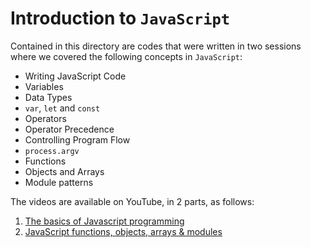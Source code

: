 # Introduction to `JavaScript`
Contained in this directory are codes that were written in two sessions where we covered the following concepts in `JavaScript`:
- Writing JavaScript Code
- Variables
- Data Types
- `var`, `let` and `const`
- Operators
- Operator Precedence
- Controlling Program Flow
- `process.argv`
- Functions
- Objects and Arrays
- Module patterns

The videos are available on YouTube, in 2 parts, as follows:
1. [The basics of Javascript programming](https://youtu.be/Yjdi8wllajg?si=DT0edi9C7GTPIx7R)
2. [JavaScript functions, objects, arrays & modules]()